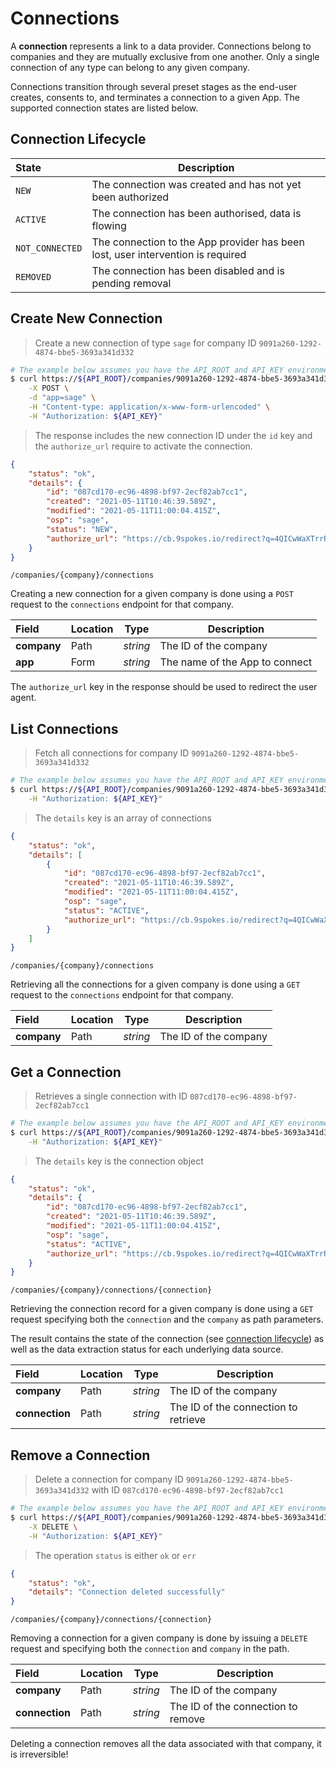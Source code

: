 # Connections

A **connection** represents a link to a data provider.  Connections belong to companies and they are mutually exclusive from one another.  Only a single connection of any type can belong to any given company.

Connections transition through several preset stages as the end-user creates, consents to, and terminates a connection to a given App.  The supported connection states are listed below.

## Connection Lifecycle

| State           | Description                                                                     |
| :-------------- | ------------------------------------------------------------------------------- |
| `NEW`           | The connection was created and has not yet been authorized                      |
| `ACTIVE`        | The connection has been authorised, data is flowing                             |
| `NOT_CONNECTED` | The connection to the App provider has been lost, user intervention is required |
| `REMOVED`       | The connection has been disabled and is pending removal                         |

## Create New Connection

> Create a new connection of type `sage` for company ID `9091a260-1292-4874-bbe5-3693a341d332`

```sh
# The example below assumes you have the API_ROOT and API_KEY environment variables set
$ curl https://${API_ROOT}/companies/9091a260-1292-4874-bbe5-3693a341d332/connections \
    -X POST \
    -d "app=sage" \
    -H "Content-type: application/x-www-form-urlencoded" \
    -H "Authorization: ${API_KEY}"
```

> The response includes the new connection ID under the `id` key and the `authorize_url` require to activate the connection.

```json
{
    "status": "ok",
    "details": {
        "id": "087cd170-ec96-4898-bf97-2ecf82ab7cc1",
        "created": "2021-05-11T10:46:39.589Z",
        "modified": "2021-05-11T11:00:04.415Z",
        "osp": "sage",
        "status": "NEW",
        "authorize_url": "https://cb.9spokes.io/redirect?q=4QICwWaXTrrRG%2FVOABjOuQqKNbuoQv3x2n6qyfVpPuIVxAmSZwIQOw3idGUATLJ9VBgomwzm7il40fG5ElywgW5lKXOHT54FJqG5h5vGtBWWLEjxpQaM7eCPDps3aPD62OTk2mU03ZtfYCdzLj40SXrT3k5YyQqrX91ZUuZLIrIt%2BaIRB4NiNLlDYMhY%2FZHtsB5F19NqqL7TeXu5r14vz4Uh8f3%2BXrRQG1sAViQOR1PW7ZU7w2PrQzK77sm7%2BUmejFTuUqfWBZfS8dASQ3i51yWX%2Fbu0lD1IUimI4KsUfmaHXldydDhj41%2B1sFJG7dNk9GwHpHFPag4SKHbIV49nRYZUQJAxRqVfHYDihHrYOgQEwx6b2KJQhFPYDg60OnMdJLVEx7mn0ElK40IWYQ5omYbNxea9jhGifcGqRzKAZGWlUmY0ETK7GQD3DGZdMC2X4YtfgGp9gKF5mfMMIBWr8w%3D%3D"
    }
}    
```

<span class="api api-post"></span> <code>/companies/{company}/connections</code>

Creating a new connection for a given company is done using a `POST` request to the `connections` endpoint for that company.

| Field       | Location | Type     | Description                    |
| :---------- | -------- | -------- | ------------------------------ |
| **company** | Path     | *string* | The ID of the company          |
| **app**     | Form     | *string* | The name of the App to connect |

The `authorize_url` key in the response should be used to redirect the user agent.

## List Connections

> Fetch all connections for company ID `9091a260-1292-4874-bbe5-3693a341d332`

```sh
# The example below assumes you have the API_ROOT and API_KEY environment variables set
$ curl https://${API_ROOT}/companies/9091a260-1292-4874-bbe5-3693a341d332/connections \
    -H "Authorization: ${API_KEY}"
```

> The `details` key is an array of connections

```json
{
    "status": "ok",
    "details": [
        {
            "id": "087cd170-ec96-4898-bf97-2ecf82ab7cc1",
            "created": "2021-05-11T10:46:39.589Z",
            "modified": "2021-05-11T11:00:04.415Z",
            "osp": "sage",
            "status": "ACTIVE",
            "authorize_url": "https://cb.9spokes.io/redirect?q=4QICwWaXTrrRG%2FVOABjOuQqKNbuoQv3x2n6qyfVpPuIVxAmSZwIQOw3idGUATLJ9VBgomwzm7il40fG5ElywgW5lKXOHT54FJqG5h5vGtBWWLEjxpQaM7eCPDps3aPD62OTk2mU03ZtfYCdzLj40SXrT3k5YyQqrX91ZUuZLIrIt%2BaIRB4NiNLlDYMhY%2FZHtsB5F19NqqL7TeXu5r14vz4Uh8f3%2BXrRQG1sAViQOR1PW7ZU7w2PrQzK77sm7%2BUmejFTuUqfWBZfS8dASQ3i51yWX%2Fbu0lD1IUimI4KsUfmaHXldydDhj41%2B1sFJG7dNk9GwHpHFPag4SKHbIV49nRYZUQJAxRqVfHYDihHrYOgQEwx6b2KJQhFPYDg60OnMdJLVEx7mn0ElK40IWYQ5omYbNxea9jhGifcGqRzKAZGWlUmY0ETK7GQD3DGZdMC2X4YtfgGp9gKF5mfMMIBWr8w%3D%3D"
        }
    ]
}
```

<span class="api api-get"></span> <code>/companies/{company}/connections</code>

Retrieving all the connections for a given company is done using a `GET` request to the `connections` endpoint for that company.

| Field       | Location | Type     | Description           |
| :---------- | -------- | -------- | --------------------- |
| **company** | Path     | *string* | The ID of the company |

## Get a Connection

> Retrieves a single connection with ID `087cd170-ec96-4898-bf97-2ecf82ab7cc1`

```sh
# The example below assumes you have the API_ROOT and API_KEY environment variables set
$ curl https://${API_ROOT}/companies/9091a260-1292-4874-bbe5-3693a341d332/connections/087cd170-ec96-4898-bf97-2ecf82ab7cc1 \
    -H "Authorization: ${API_KEY}"
```

> The `details` key is the connection object

```json
{
    "status": "ok",
    "details": {
        "id": "087cd170-ec96-4898-bf97-2ecf82ab7cc1",
        "created": "2021-05-11T10:46:39.589Z",
        "modified": "2021-05-11T11:00:04.415Z",
        "osp": "sage",
        "status": "ACTIVE",
        "authorize_url": "https://cb.9spokes.io/redirect?q=4QICwWaXTrrRG%2FVOABjOuQqKNbuoQv3x2n6qyfVpPuIVxAmSZwIQOw3idGUATLJ9VBgomwzm7il40fG5ElywgW5lKXOHT54FJqG5h5vGtBWWLEjxpQaM7eCPDps3aPD62OTk2mU03ZtfYCdzLj40SXrT3k5YyQqrX91ZUuZLIrIt%2BaIRB4NiNLlDYMhY%2FZHtsB5F19NqqL7TeXu5r14vz4Uh8f3%2BXrRQG1sAViQOR1PW7ZU7w2PrQzK77sm7%2BUmejFTuUqfWBZfS8dASQ3i51yWX%2Fbu0lD1IUimI4KsUfmaHXldydDhj41%2B1sFJG7dNk9GwHpHFPag4SKHbIV49nRYZUQJAxRqVfHYDihHrYOgQEwx6b2KJQhFPYDg60OnMdJLVEx7mn0ElK40IWYQ5omYbNxea9jhGifcGqRzKAZGWlUmY0ETK7GQD3DGZdMC2X4YtfgGp9gKF5mfMMIBWr8w%3D%3D"
    }
}
```

<span class="api api-get"></span> <code>/companies/{company}/connections/{connection}</code>

Retrieving the connection record for a given company is done using a `GET` request specifying both the `connection` and the `company` as path parameters.

The result contains the state of the connection (see [connection lifecycle](#connection-lifecycle)) as well as the data extraction status for each underlying data source.

| Field          | Location | Type     | Description                          |
| :------------- | -------- | -------- | ------------------------------------ |
| **company**    | Path     | *string* | The ID of the company                |
| **connection** | Path     | *string* | The ID of the connection to retrieve |

## Remove a Connection

> Delete a connection for company ID `9091a260-1292-4874-bbe5-3693a341d332` with ID `087cd170-ec96-4898-bf97-2ecf82ab7cc1`

```sh
# The example below assumes you have the API_ROOT and API_KEY environment variables set
$ curl https://${API_ROOT}/companies/9091a260-1292-4874-bbe5-3693a341d332/connections/087cd170-ec96-4898-bf97-2ecf82ab7cc1 \
    -X DELETE \
    -H "Authorization: ${API_KEY}"
```

> The operation `status` is either `ok` or `err`

```json
{
    "status": "ok",
    "details": "Connection deleted successfully"
}    
```

<span class="api api-delete"></span> <code>/companies/{company}/connections/{connection}</code>

Removing a connection for a given company is done by issuing a `DELETE` request and specifying both the `connection` and `company` in the path.

| Field          | Location | Type     | Description                        |
| :------------- | -------- | -------- | ---------------------------------- |
| **company**    | Path     | *string* | The ID of the company              |
| **connection** | Path     | *string* | The ID of the connection to remove |

<aside class="warning">
Deleting a connection removes all the data associated with that company, it is irreversible!
</aside>
